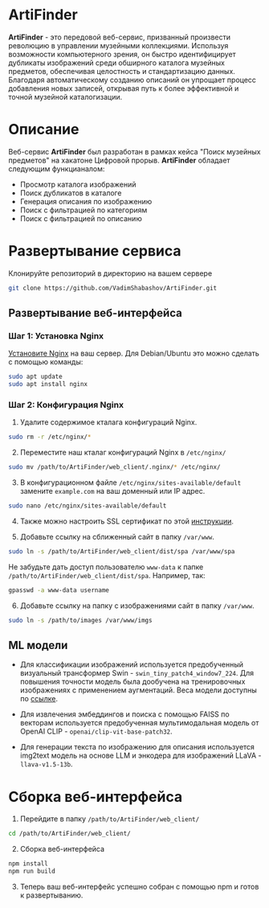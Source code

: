 # ArtiFinder

**ArtiFinder** - это передовой веб-сервис, призванный произвести революцию в управлении музейными коллекциями. Используя возможности компьютерного зрения, он быстро идентифицирует дубликаты изображений среди обширного каталога музейных предметов, обеспечивая целостность и стандартизацию данных. Благодаря автоматическому созданию описаний он упрощает процесс добавления новых записей, открывая путь к более эффективной и точной музейной каталогизации.

# Описание

Веб-сервис **ArtiFinder** был разработан в рамках кейса "Поиск музейных предметов" на хакатоне Цифровой прорыв.
**ArtiFinder** обладает следующим функцианалом:

* Просмотр каталога изображений
* Поиск дубликатов в каталоге
* Генерация описания по изображению
* Поиск с фильтрацией по категориям
* Поиск с фильтрацией по описанию

# Развертывание сервиса

Клонируйте репозиторий в директорию на вашем сервере

```bash
git clone https://github.com/VadimShabashov/ArtiFinder.git
```

## Развертывание веб-интерфейса

### Шаг 1: Установка Nginx

[Установите Nginx](https://www.nginx.com/resources/wiki/start/topics/tutorials/install/) на ваш сервер. Для Debian/Ubuntu это можно сделать с помощью команды:

```bash
sudo apt update
sudo apt install nginx
```

### Шаг 2: Конфигурация Nginx

1. Удалите содержимое кталага конфигураций Nginx.  

```bash
sudo rm -r /etc/nginx/*
```

2. Переместите наш кталаг конфигураций Nginx в ```/etc/nginx/```

```bash
sudo mv /path/to/ArtiFinder/web_client/.nginx/* /etc/nginx/
```

3. В конфигурационном файле ```/etc/nginx/sites-available/default``` замените ```example.com``` на ваш доменный или IP адрес.

```bash
sudo nano /etc/nginx/sites-available/default
```

4. Также можно настроить SSL сертификат по этой [инструкции](https://certbot.eff.org).

5. Добавьте ссылку на сближенный сайт в папку `/var/www`.
```bash
sudo ln -s /path/to/ArtiFinder/web_client/dist/spa /var/www/spa
```
Не забудьте дать доступ пользователю `www-data` к папке `/path/to/ArtiFinder/web_client/dist/spa`. Например, так: 

```bash
gpasswd -a www-data username
```
 
6. Добавьте ссылку на папку с изображениями сайт в папку `/var/www`.

```bash
sudo ln -s /path/to/images /var/www/imgs
```

## ML модели

* Для классификации изображений используется предобученный визуальный трансформер Swin - `swin_tiny_patch4_window7_224`. Для повышения точности модель была дообучена на тренировочных изображениях с применением аугментаций. Веса модели доступны по [ссылке](https://drive.google.com/file/d/1nm1xIbH08QyWKBAJsmDHK-9m8LWYCXkJ/view?usp=sharing).

* Для извлечения эмбеддингов и поиска с помощью FAISS по векторам используется предобученная мультимодальная модель от OpenAI CLIP - `openai/clip-vit-base-patch32`.

* Для генерации текста по изображению для описания используется img2text модель на основе LLM и энкодера для изображений LLaVA - `llava-v1.5-13b`. 


# Сборка веб-интерфейса

1. Перейдите в папку `/path/to/ArtiFinder/web_client/`
```bash
cd /path/to/ArtiFinder/web_client/
```
2. Сборка веб-интерфейса

```bash
npm install
npm run build
```

3. Теперь ваш веб-интерфейс успешно собран с помощью npm и готов к развертыванию.


